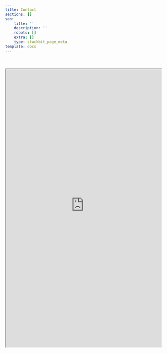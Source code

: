 ```yaml
---
title: Contact
sections: []
seo:
    title: ''
    description: ''
    robots: []
    extra: []
    type: stackbit_page_meta
template: docs
---
```


<br>
<br>

<iframe src="https://friendly-panda-b61ab.netlify.app/contact/" height="900px" width="100%"></iframe>
